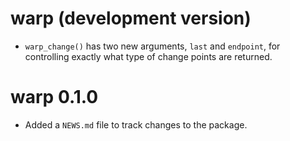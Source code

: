 # warp (development version)

* `warp_change()` has two new arguments, `last` and `endpoint`, for controlling
  exactly what type of change points are returned.

# warp 0.1.0

* Added a `NEWS.md` file to track changes to the package.
